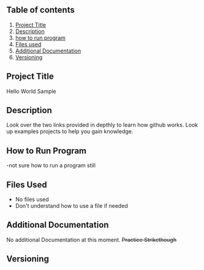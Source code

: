 ## ****Table of contents****
1. [Project Title](#Project-title)
2. [Description](#Description)
3. [how to run program](#How-to-run-Program)
4. [Files used](#Files-Used)
5. [Additional Documentation](#Additional-Documentation)
6. [Versioning](#versioning)
## Project Title
Hello World Sample
## Description
Look over the two links provided in depthly to learn how github works. Look up examples projects to help you gain knowledge.
## How to Run Program
-not sure how to run a program still
## Files Used
- No files used
- Don't understand how to use a file if needed

## Additional Documentation
No additional Documentation at this moment.  ~~Practice Strikethough~~
## Versioning
